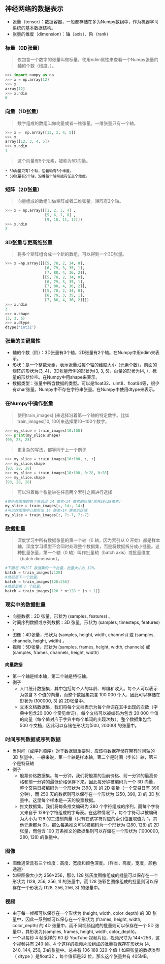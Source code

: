 ## 神经网络的数据表示
* 张量（tensor）：数据容器，一般都存储在多为Numpy数组中，作为机器学习系统的基本数据结构。
* 张量的维度（dimension）：轴（axis）、阶（rank）
### 标量（0D张量）
> 仅包含一个数字的张量叫做标量，使用ndim属性来查看一个Numpy张量的轴的个数（维度、）。
``` python
>>> import numpy as np
>>> x = np.array(12)
>>> x
array[12]
>>> x.ndim
0
```
### 向量（1D张量）
> 数字组成的数组叫做向量或者一维张量。一维张量只有一个轴。
``` python
>>> x =  np.array([12, 3, 4, 5])
>>> x
array([12, 3, 4, 5])
>>> x.ndim
1
```
> 这个向量有5个元素，被称为5D向量。

    * 5D向量只有1个轴，沿着轴有5个维度。
    * 5D张量有5个轴，沿着每个轴可能有任意个维度。
### 矩阵（2D张量）
> 向量组成的数组叫做矩阵或者二维张量。矩阵有2个轴。
``` python
>>> x = np.array([[1, 2, 3, 4] ,
                  [5, 6, 7, 8] ,
                  [9, 10, 11, 12]])
>>> x.ndim
2
```
### 3D张量与更高维张量
> 将多个矩阵组合成一个新的数组，可以得到一个3D张量。
``` python
>>> x =np.array([[[5, 78, 2, 34, 0],
                  [6, 79, 3, 35, 1],
                  [7, 80, 4, 36, 2]],
                 [[5, 78, 2, 34, 0],
                  [6, 79, 3, 35, 1],
                  [7, 80, 4, 36, 2]],
                 [[5, 78, 2, 34, 0],
                  [6, 79, 3, 35, 1],
                  [7, 80, 4, 36, 2]]])
>>> x.ndim
3
>>> x.shape
(3, 3, 5)
>>> x.dtype
dtype('int32')
```
### 张量的关键属性
* 轴的个数（阶）：3D张量有3个轴，2D张量有2个轴。在Numpy中用ndim来表示。
* 形状：是一个整数元组，表示张量沿每个轴的维度大小（元素个数）。前面的矩阵的形状为(3, 4)，3D张量示例的形状为(3, 3, 5)，向量的形状为(4, )，标量的形状位空。在Numpy中用shape来表示。
* 数据类型：张量中所含数据的类型。可以是float32、uint8、float64等，很少有char张量。Numpy中不存在字符串张量。在Numpy中使用dtype来表示。

### 在Numpy中操作张量
> 使用train_images[i]来选择沿着第一个轴的特定数字。比如train_images[10, 100]来选择第10~100个数字。
``` python
>>> my_slice = train_images[10:100]
>>> print(my_slice.shape)
(90, 28, 28)
```
> 更复杂的写法，都等同于上一个例子
``` python
>>> my_slice = train_images[10:100, :, :]
>>> my_slice.shape
(90, 28, 28)
>>> my_slice = train_images[10:100, 0:28, 0:28]
>>> my_slice.shape
(90, 28, 28)
```
> 可以沿着每个张量轴在任意两个索引之间进行选择
``` python
#在所有图像的右下角选出 14 像素×14 像素的区域(总共28x28像素)
my_slice = train_images[:, 14:, 14:] 
#可以在图像中心裁剪出 14 像素×14 像素的区域
my_slice = train_images[:, 7:-7, 7:-7]
```

### 数据批量
> 深度学习中所有数据张量的第一个轴（0 轴，因为索引从 0 开始）都是样本轴。深度学习模型不会同时处理整个数据集，而是将数据拆分成小批量。这种批量张量，第一个轴（0 轴）叫作批量轴（batch axis）或批量维度（batch dimension）。
``` python
#下面是 MNIST 数据集的一个批量，批量大小为 128。
batch = train_images[:128]
#然后是下一个批量。
batch = train_images[128:256]
#然后是第 n 个批量。
batch = train_images[128 * n:128 * (n + 1)]
```

### 现实中的数据批量
* 向量数据：2D 张量，形状为 (samples, features) 。
* 时间序列数据或序列数据：3D 张量，形状为 (samples, timesteps, features) 。
* 图像：4D张量，形状为 (samples, height, width, channels) 或 (samples, channels,
height, width) 。
* 视频：5D张量，形状为 (samples, frames, height, width, channels) 或 (samples, frames, channels, height, width) 
#### 向量数据
* 第一个轴是样本轴，第二个轴是特征轴。
* 例子
    * 人口统计数据集，其中包括每个人的年龄、邮编和收入。每个人可以表示为包含 3 个值的向量，而整个数据集包含 100 000 个人，因此可以存储在形状为 (100000, 3) 的 2D张量中。
    * 文本文档数据集，我们将每个文档表示为每个单词在其中出现的次数（字典中包含20 000 个常见单词）。每个文档可以被编码为包含 20 000 个值的向量（每个值对应于字典中每个单词的出现次数），整个数据集包含 500 个文档，因此可以存储在形状为(500, 20000) 的张量中。
### 时间序列数据或序列数据
* 当时间（或序列顺序）对于数据很重要时，应该将数据存储在带有时间轴的 3D 张量中。一般来说，第一个轴是样本轴，第二个是时间（步长）轴，第三个是特征轴
* 例子
    * 股票价格数据集。每一分钟，我们将股票的当前价格、前一分钟的最高价格和前一分钟的最低价格保存下来。因此每分钟被编码为一个 3D 向量，整个交易日被编码为一个形状为 (390, 3) 的 2D 张量（一个交易日有 390 分钟），而 250 天的数据则可以保存在一个形状为 (250, 390, 3) 的 3D 张量中。这里每个样本是一天的股票数据。
    * 推文数据集。我们将每条推文编码为 280 个字符组成的序列，而每个字符又来自于 128个字符组成的字母表。在这种情况下，每个字符可以被编码为大小为 128 的二进制向量（只有在该字符对应的索引位置取值为 1，其他元素都为 0）。那么每条推文可以被编码为一个形状为 (280, 128) 的 2D 张量，而包含 100 万条推文的数据集则可以存储在一个形状为 (1000000, 280, 128) 的张量中。
### 图像
* 图像通常具有三个维度：高度、宽度和颜色深度。（样本，高度，宽度，颜色通道）
* 如果图像大小为 256×256，那么 128 张灰度图像组成的批量可以保存在一个形状为 (128, 256, 256, 1) 的张量中，而 128 张彩色图像组成的批量则可以保存在一个形状为 (128, 256, 256, 3) 的张量中。
### 视频
* 由于每一帧都可以保存在一个形状为 (height, width, color_depth) 的 3D 张量中，因此一系列帧可以保存在一个形状为 (frames, height, width, color_depth) 的 4D 张量中，而不同视频组成的批量则可以保存在一个 5D 张量中，其形状为(samples, frames, height, width, color_depth)。
* 一个以每秒 4 帧采样的 60 秒 YouTube 视频片段，视频尺寸为 144×256，这个视频共有 240 帧。4 个这样的视频片段组成的批量将保存在形状为 (4, 240, 144, 256, 3)的张量中。总共有 106 168 320 个值！如果张量的数据类型（ dtype ）是float32 ，每个值都是32 位，那么这个张量共有 405MB。